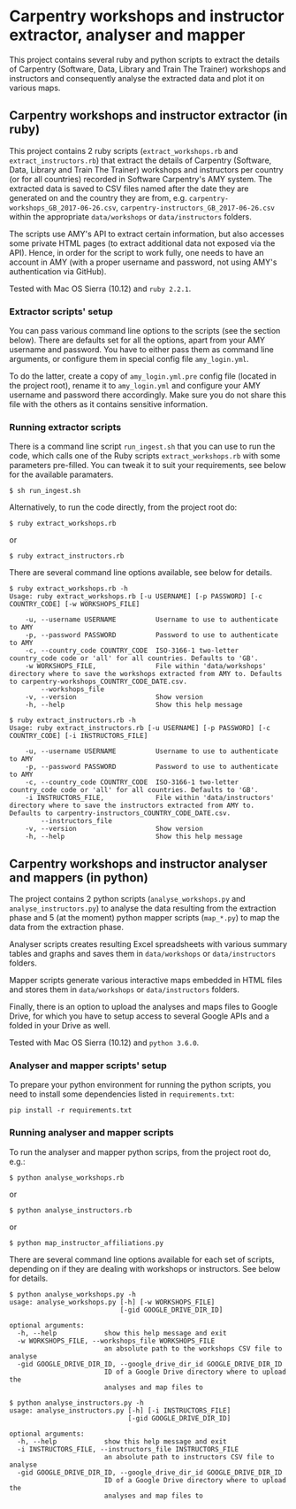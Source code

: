 # Carpentry workshops and instructor extractor, analyser and mapper
This project contains several ruby and python scripts to extract the details of Carpentry (Software, Data, Library and Train The Trainer) workshops and instructors and consequently analyse the extracted data and plot it on various maps.

## Carpentry workshops and instructor extractor (in ruby)

This project contains 2 ruby scripts (`extract_workshops.rb` and `extract_instructors.rb`) that extract the details of Carpentry (Software, Data, Library and Train The Trainer) workshops
and instructors per country (or for all countries) recorded in Software Carpentry's AMY system. The extracted data is saved to CSV files named after the date they are generated on and the
country they are from, e.g. `carpentry-workshops_GB_2017-06-26.csv`, `carpentry-instructors_GB_2017-06-26.csv` within the appropriate `data/workshops` or `data/instructors` folders.

The scripts use AMY's API to extract certain information, but also accesses some private HTML pages (to extract additional data not exposed via the API). Hence, in order for the script to work fully, one needs to have an account in AMY (with a proper username and password, not using AMY's authentication via GitHub).

Tested with Mac OS Sierra (10.12) and `ruby 2.2.1`.

### Extractor scripts' setup
You can pass various command line options to the scripts (see the section below). There are defaults set for all the options, apart from your AMY username and password. You have to either pass them as command line arguments, or configure them in  special config file `amy_login.yml`.

To do the latter, create a copy of `amy_login.yml.pre` config file (located in the project root), rename it to `amy_login.yml` and configure your AMY username and password there accordingly. Make sure you do not share this file with the others as it contains sensitive information.

### Running extractor scripts
There is a command line script ```run_ingest.sh``` that you can use to run the code, which calls one of the Ruby scripts `extract_workshops.rb` with some parameters pre-filled. You can tweak it to suit your requirements, see below for the available paramaters.

```$ sh run_ingest.sh```

Alternatively, to run the code directly, from the project root do:

```$ ruby extract_workshops.rb```

or

```$ ruby extract_instructors.rb```

There are several command line options available, see below for details.
```
$ ruby extract_workshops.rb -h
Usage: ruby extract_workshops.rb [-u USERNAME] [-p PASSWORD] [-c COUNTRY_CODE] [-w WORKSHOPS_FILE]

    -u, --username USERNAME          Username to use to authenticate to AMY
    -p, --password PASSWORD          Password to use to authenticate to AMY
    -c, --country_code COUNTRY_CODE  ISO-3166-1 two-letter country_code code or 'all' for all countries. Defaults to 'GB'.
    -w WORKSHOPS_FILE,               File within 'data/workshops' directory where to save the workshops extracted from AMY to. Defaults to carpentry-workshops_COUNTRY_CODE_DATE.csv.
        --workshops_file
    -v, --version                    Show version
    -h, --help                       Show this help message
```
```
$ ruby extract_instructors.rb -h
Usage: ruby extract_instructors.rb [-u USERNAME] [-p PASSWORD] [-c COUNTRY_CODE] [-i INSTRUCTORS_FILE]

    -u, --username USERNAME          Username to use to authenticate to AMY
    -p, --password PASSWORD          Password to use to authenticate to AMY
    -c, --country_code COUNTRY_CODE  ISO-3166-1 two-letter country_code code or 'all' for all countries. Defaults to 'GB'.
    -i INSTRUCTORS_FILE,             File within 'data/instructors' directory where to save the instructors extracted from AMY to. Defaults to carpentry-instructors_COUNTRY_CODE_DATE.csv.
        --instructors_file
    -v, --version                    Show version
    -h, --help                       Show this help message
```

## Carpentry workshops and instructor analyser and mappers (in python)

The project contains 2 python scripts (`analyse_workshops.py` and `analyse_instructors.py`) to analyse the data resulting from the extraction phase and 5 (at the moment) python mapper scripts (`map_*.py`)
to map the data from the extraction phase.

Analyser scripts creates resulting Excel spreadsheets with various summary tables and graphs and saves them in `data/workshops` or `data/instructors` folders.

Mapper scripts generate various interactive maps embedded in HTML files and stores them in `data/workshops` or `data/instructors` folders.

Finally, there is an option to upload the analyses and maps files to Google Drive, for which you have to setup access to several Google APIs and a folded in your Drive as well.

Tested with Mac OS Sierra (10.12) and `python 3.6.0`.

### Analyser and mapper scripts' setup

To prepare your python environment for running the python scripts, you need to install some dependencies listed in `requirements.txt`:

```pip install -r requirements.txt```

### Running analyser and mapper scripts
To run the analyser and mapper python scrips, from the project root do, e.g.:

```$ python analyse_workshops.rb```

or

```$ python analyse_instructors.rb```

or

```$ python map_instructor_affiliations.py```

There are several command line options available for each set of scripts, depending on if they are dealing with workshops or instructors. See below for details.
```
$ python analyse_workshops.py -h
usage: analyse_workshops.py [-h] [-w WORKSHOPS_FILE]
                            [-gid GOOGLE_DRIVE_DIR_ID]

optional arguments:
  -h, --help            show this help message and exit
  -w WORKSHOPS_FILE, --workshops_file WORKSHOPS_FILE
                        an absolute path to the workshops CSV file to analyse
  -gid GOOGLE_DRIVE_DIR_ID, --google_drive_dir_id GOOGLE_DRIVE_DIR_ID
                        ID of a Google Drive directory where to upload the
                        analyses and map files to
```
```
$ python analyse_instructors.py -h
usage: analyse_instructors.py [-h] [-i INSTRUCTORS_FILE]
                              [-gid GOOGLE_DRIVE_DIR_ID]

optional arguments:
  -h, --help            show this help message and exit
  -i INSTRUCTORS_FILE, --instructors_file INSTRUCTORS_FILE
                        an absolute path to instructors CSV file to analyse
  -gid GOOGLE_DRIVE_DIR_ID, --google_drive_dir_id GOOGLE_DRIVE_DIR_ID
                        ID of a Google Drive directory where to upload the
                        analyses and map files to
```